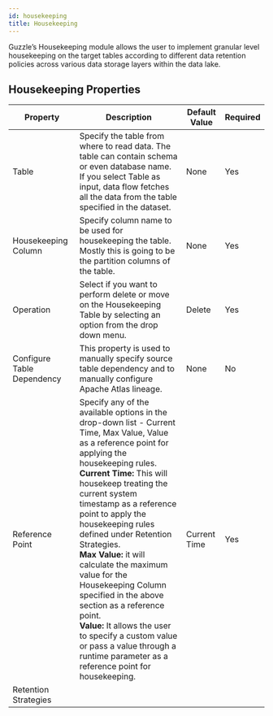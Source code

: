 ```yaml
---
id: housekeeping
title: Housekeeping
---
```


Guzzle’s Housekeeping module allows the user to implement granular level housekeeping on the target tables according to different data retention policies across various data storage layers within the data lake.

## Housekeeping Properties

|Property|Description|Default Value|Required|
|--- |--- |--- |--- |
|Table|Specify the table from where to read data. The table can contain schema or even database name. If you select Table as input, data flow fetches all the data from the table specified in the dataset.|None|Yes|
|Housekeeping Column|Specify column name to be used for housekeeping the table. Mostly this is going to be the partition columns of the table.|None|Yes|
|Operation|Select if you want to perform delete or move on the Housekeeping Table by selecting an option from the drop down menu.|Delete|Yes|
|Configure Table Dependency|This property is used to manually specify source table dependency and to manually configure Apache Atlas lineage.|None|No|
|Reference Point|Specify any of the available options in the drop-down list - Current Time, Max Value, Value as a reference point for applying the housekeeping rules. <br/>**Current Time:** This  will housekeep treating the current system timestamp as a reference point to apply the housekeeping rules defined under Retention Strategies. <br/>**Max Value:** it will calculate the maximum value for the Housekeeping Column specified in the above section as a reference point. <br/>**Value:** It allows the user to specify a custom value or pass a value through a runtime parameter as a reference point for housekeeping.|Current Time|Yes|
|Retention Strategies||||



